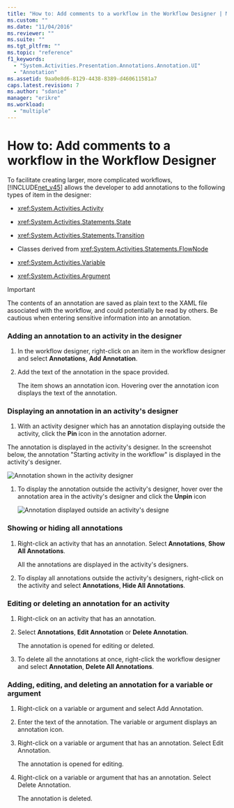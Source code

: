 ```yaml
---
title: "How to: Add comments to a workflow in the Workflow Designer | Microsoft Docs"
ms.custom: ""
ms.date: "11/04/2016"
ms.reviewer: ""
ms.suite: ""
ms.tgt_pltfrm: ""
ms.topic: "reference"
f1_keywords: 
  - "System.Activities.Presentation.Annotations.Annotation.UI"
  - "Annotation"
ms.assetid: 9aa0e8d6-8129-4438-8389-d460611581a7
caps.latest.revision: 7
ms.author: "sdanie"
manager: "erikre"
ms.workload: 
  - "multiple"
---
```

# How to: Add comments to a workflow in the Workflow Designer
To facilitate creating larger, more complicated workflows, [!INCLUDE[net_v45](../ide/includes/net_v45_md.md)] allows the developer to add annotations to the following types of item in the designer:  
  
-   <xref:System.Activities.Activity>  
  
-   <xref:System.Activities.Statements.State>  
  
-   <xref:System.Activities.Statements.Transition>  
  
-   Classes derived from <xref:System.Activities.Statements.FlowNode>  
  
-   <xref:System.Activities.Variable>  
  
-   <xref:System.Activities.Argument>  
  
> [!IMPORTANT]
>  The contents of an annotation are saved as plain text to the XAML file associated with the workflow, and could potentially be read by others. Be cautious when entering sensitive information into an annotation.  
  
### Adding an annotation to an activity in the designer  
  
1. In the workflow designer, right-click on an item in the workflow designer and select **Annotations**, **Add Annotation**.  
  
1. Add the text of the annotation in the space provided.  
  
   The item shows an annotation icon. Hovering over the annotation icon displays the text of the annotation.

### Displaying an annotation in an activity's designer  
  
1.  With an activity designer which has an annotation displaying outside the activity, click the **Pin** icon in the annotation adorner.  
  
   The annotation is displayed in the activity's designer. In the screenshot below, the annotation "Starting activity in the workflow" is displayed in the activity's designer.  
  
   ![Annotation shown in the activity designer](../workflow-designer/media/annotationindesigner.png "AnnotationInDesigner")  
  
1. To display the annotation outside the activity's designer, hover over the annotation area in the activity's designer and click the **Unpin** icon  
  
   ![Annotation displayed outside an activity's designe](../workflow-designer/media/annotationoutsidedesigner.png "AnnotationOutsideDesigner")  
  
### Showing or hiding all annotations

1. Right-click an activity that has an annotation. Select **Annotations**, **Show All Annotations**.

   All the annotations are displayed in the activity's designers.

1. To display all annotations outside the activity's designers, right-click on the activity and select **Annotations**, **Hide All Annotations**.

### Editing or deleting an annotation for an activity

1. Right-click on an activity that has an annotation.

1. Select **Annotations**, **Edit Annotation** or **Delete Annotation**.

   The annotation is opened for editing or deleted.

1. To delete all the annotations at once, right-click the workflow designer and select **Annotation**, **Delete All Annotations**.

### Adding, editing, and deleting an annotation for a variable or argument

1. Right-click on a variable or argument and select Add Annotation.

1. Enter the text of the annotation. The variable or argument displays an annotation icon.

1. Right-click on a variable or argument that has an annotation. Select Edit Annotation.

   The annotation is opened for editing.

1. Right-click on a variable or argument that has an annotation. Select Delete Annotation.

   The annotation is deleted.